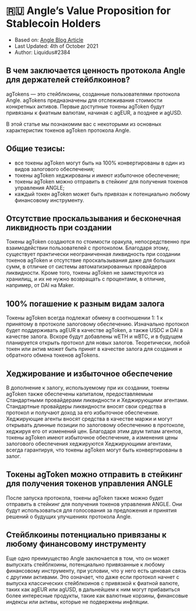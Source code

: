 # 🇷🇺 Angle’s Value Proposition for Stablecoin Holders

- Based on: [Angle Blog Article](https://blog.angle.money/angles-value-proposition-for-stablecoin-holders-68ee9a72d80b)
- Last Updated: 4th of October 2021
- Author: Liquidus#2384

## В чем заключается ценность протокола Angle для держателей стейблкоинов?

agTokens — это стейблкоины, созданные пользователями протокола Angle. agTokens предназначены для отслеживания стоимости конкретных активов. Первые доступные токены agToken будут привязаны к фиатным валютам, начиная с agEUR, а позднее и agUSD.

В этой статье мы познакомим вас с некоторыми из основных характеристик токенов agToken протокола Angle.

## Общие тезисы:

- все токены agToken могут быть на 100% конвертированы в один из видов залогового обеспечения;
- токены agToken хеджированы и имеют избыточное обеспечение;
- токены agToken можно отправить в стейкинг для получения токенов управления ANGLE;
- каждый токен agToken может быть привязан к потенциально любому финансовому инструменту.

## Отсутствие проскальзывания и бесконечная ликвидность при создании

Токены agToken создаются по стоимости оракула, непосредственно при взаимодействии пользователей с протоколом. Благодаря этому, существует практически неограниченная ликвидность при создании токенов agToken и отсутствие проскальзывания даже для больших сумм, в отличие от системы автоматизированных провайдеров ликвидности. Кроме того, токены agToken не заимствуются из хранилищ, и их не нужно возвращать с процентами, в отличие, например, от DAI на Maker.

## 100% погашение к разным видам залога

Токены agToken всегда подлежат обмену в соотношении 1: 1 к принятому в протоколе залоговому обеспечению. Изначально протокол будет поддерживать agEUR в качестве agToken, а также USDC и DAI в качестве залога. Вскоре будут добавлены wETH и wBTC, и в будущем планируется открыть протокол для новых залогов. Теоретически, любой токен или актив может быть принят в качестве залога для создания и обратного обмена токенов agTokens.

## Хеджирование и избыточное обеспечение

В дополнение к залогу, используемому при их создании, токены agToken также обеспечены капиталом, предоставляемым Стандартными провайдерами ликвидности и Хеджирующими агентами. Стандартные провайдеры ликвидности вносят свои средства в протокол и получают доход за его избыточное обеспечение. Хеджирующие агенты вносят средства в качестве маржи и могут открывать длинные позиции по залоговому обеспечению в протоколе, хеджируя его от изменений цен. Благодаря этим двум типам агентов, токены agToken имеют избыточное обеспечение, а изменения цены залогового обеспечения хеджируются Хеджирующими агентами, всегда гарантируя, что токены agToken могут быть конвертированы в залог.

## Токены agToken можно отправить в стейкинг для получения токенов управления ANGLE

После запуска протокола, токены agToken также можно будет отправить в стейкинг для получения токенов управления ANGLE. Они будут использоваться для голосования за предложения и принятия решений о будущих улучшениях протокола Angle.

## Стейблкоины потенциально привязаны к любому финансовому инструменту

Еще одно преимущество Angle заключается в том, что он может выпускать стейблкоины, потенциально привязанные к любому финансовому инструменту, при условии, что у него есть ценовая связь с другими активами. Это означает, что даже если протокол начнет с выпуска классических стейблкоинов с привязкой к фиатной валюте, таких как agEUR или agUSD, в дальнейшем к ним могут прибавиться более интересные продукты, такие как валютные корзины, финансовые индексы или активы, которые не подвержены инфляции.
